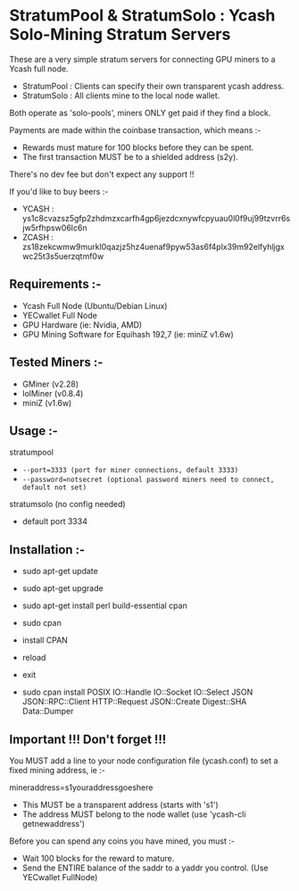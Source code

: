 # StratumPool & StratumSolo : Ycash Solo-Mining Stratum Servers

These are a very simple stratum servers for connecting GPU miners to a Ycash full node.

- StratumPool : Clients can specify their own transparent ycash address.
- StratumSolo : All clients mine to the local node wallet.

Both operate as 'solo-pools', miners ONLY get paid if they find a block.

Payments are made within the coinbase transaction, which means :-
- Rewards must mature for 100 blocks before they can be spent.
- The first transaction MUST be to a shielded address (s2y).

There's no dev fee but don't expect any support !! 

If you'd like to buy beers :-
- YCASH : ys1c8cvazsz5gfp2zhdmzxcarfh4gp6jezdcxnywfcpyuau0l0f9uj99tzvrr6sjw5rfhpsw06lc6n
- ZCASH : zs18zekcwmw9murkl0qazjz5hz4uenaf9pyw53as6f4plx39m92elfyhljgxwc25t3s5uerzqtmf0w

## Requirements :-

- Ycash Full Node (Ubuntu/Debian Linux)
- YECwallet Full Node
- GPU Hardware (ie: Nvidia, AMD)
- GPU Mining Software for Equihash 192,7 (ie: miniZ v1.6w)

## Tested Miners :-

- GMiner (v2.28)
- lolMiner (v0.8.4)
- miniZ (v1.6w)

## Usage :-

stratumpool 

* `--port=3333 (port for miner connections, default 3333)`
* `--password=notsecret (optional password miners need to connect, default not set)`

stratumsolo (no config needed)

* default port 3334

## Installation  :-

* sudo apt-get update
* sudo apt-get upgrade
* sudo apt-get install perl build-essential cpan
* sudo cpan
* install CPAN
* reload
* exit

* sudo cpan install POSIX IO::Handle IO::Socket IO::Select JSON	JSON::RPC::Client HTTP::Request JSON::Create Digest::SHA Data::Dumper


## Important !!! Don't forget !!!

You MUST add a line to your node configuration file (ycash.conf) to set a fixed mining address, ie :-

mineraddress=s1youraddressgoeshere

* This MUST be a transparent address (starts with 's1')
* The address MUST belong to the node wallet (use 'ycash-cli getnewaddress')

Before you can spend any coins you have mined, you must :-

* Wait 100 blocks for the reward to mature.
* Send the ENTIRE balance of the saddr to a yaddr you control. (Use YECwallet FullNode)

